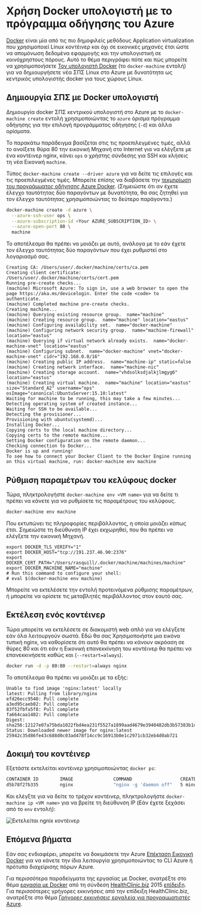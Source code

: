 <properties
    pageTitle="Δημιουργία Docker hosts στο Azure με μηχανική Docker | Microsoft Azure"
    description="Περιγράφει χρήση Docker υπολογιστή για να δημιουργήσετε docker hosts στο Azure."
    services="virtual-machines-linux"
    documentationCenter=""
    authors="squillace"
    manager="timlt"
    editor="tysonn"/>

<tags
    ms.service="virtual-machines-linux"
    ms.devlang="multiple"
    ms.topic="article"
    ms.tgt_pltfrm="vm-linux"
    ms.workload="infrastructure-services"
    ms.date="07/22/2016"
    ms.author="rasquill"/>

# <a name="use-docker-machine-with-the-azure-driver"></a>Χρήση Docker υπολογιστή με το πρόγραμμα οδήγησης του Azure

[Docker](https://www.docker.com/) είναι μία από τις πιο δημοφιλείς μεθόδους Application virtualization που χρησιμοποιεί Linux κοντέινερ και όχι σε εικονικές μηχανές έτσι ώστε να απομόνωση δεδομένα εφαρμογής και την υπολογιστική σε κοινόχρηστους πόρους. Αυτό το θέμα περιγράφει πότε και πώς μπορείτε να χρησιμοποιήσετε [Τον υπολογιστή Docker](https://docs.docker.com/machine/) (το `docker-machine` εντολή) για να δημιουργήσετε νέα ΣΠΣ Linux στο Azure με δυνατότητα ως κεντρικός υπολογιστής docker για τους χώρους Linux.


## <a name="create-vms-with-docker-machine"></a>Δημιουργία ΣΠΣ με Docker υπολογιστή

Δημιουργία docker ΣΠΣ κεντρικού υπολογιστή στο Azure με το `docker-machine create` εντολή χρησιμοποιώντας το `azure` όρισμα πρόγραμμα οδήγησης για την επιλογή προγράμματος οδήγησης (`-d`) και άλλα ορίσματα. 

Το παρακάτω παράδειγμα βασίζεται στις τις προεπιλεγμένες τιμές, αλλά το ανοίξετε θύρα 80 την εικονική Μηχανή στο Internet για να ελέγξετε με ένα κοντέινερ nginx, κάνει `ops` ο χρήστης σύνδεσης για SSH και κλήσεις τη νέα Εικονική `machine`. 

Τύπος `docker-machine create --driver azure` για να δείτε τις επιλογές και τις προεπιλεγμένες τιμές. Μπορείτε επίσης να διαβάσετε την [τεκμηρίωση του προγράμματος οδήγησης Azure Docker](https://docs.docker.com/machine/drivers/azure/). (Σημειώστε ότι αν έχετε έλεγχο ταυτότητας δύο παραγόντων με δυνατότητα, θα σας ζητηθεί για τον έλεγχο ταυτότητας χρησιμοποιώντας το δεύτερο παράγοντα.)

```bash
docker-machine create -d azure \
  --azure-ssh-user ops \
  --azure-subscription-id <Your AZURE_SUBSCRIPTION_ID> \
  --azure-open-port 80 \
  machine
```

Το αποτέλεσμα θα πρέπει να μοιάζει με αυτό, ανάλογα με το εάν έχετε τον έλεγχο ταυτότητας δύο παραγόντων που έχει ρυθμιστεί στο λογαριασμό σας.

```
Creating CA: /Users/user/.docker/machine/certs/ca.pem
Creating client certificate: /Users/user/.docker/machine/certs/cert.pem
Running pre-create checks...
(machine) Microsoft Azure: To sign in, use a web browser to open the page https://aka.ms/devicelogin. Enter the code <code> to authenticate.
(machine) Completed machine pre-create checks.
Creating machine...
(machine) Querying existing resource group.  name="machine"
(machine) Creating resource group.  name="machine" location="eastus"
(machine) Configuring availability set.  name="docker-machine"
(machine) Configuring network security group.  name="machine-firewall" location="eastus"
(machine) Querying if virtual network already exists.  name="docker-machine-vnet" location="eastus"
(machine) Configuring subnet.  name="docker-machine" vnet="docker-machine-vnet" cidr="192.168.0.0/16"
(machine) Creating public IP address.  name="machine-ip" static=false
(machine) Creating network interface.  name="machine-nic"
(machine) Creating storage account.  name="vhdsolksdjalkjlmgyg6" location="eastus"
(machine) Creating virtual machine.  name="machine" location="eastus" size="Standard_A2" username="ops" osImage="canonical:UbuntuServer:15.10:latest"
Waiting for machine to be running, this may take a few minutes...
Detecting operating system of created instance...
Waiting for SSH to be available...
Detecting the provisioner...
Provisioning with ubuntu(systemd)...
Installing Docker...
Copying certs to the local machine directory...
Copying certs to the remote machine...
Setting Docker configuration on the remote daemon...
Checking connection to Docker...
Docker is up and running!
To see how to connect your Docker Client to the Docker Engine running on this virtual machine, run: docker-machine env machine
```

## <a name="configure-your-docker-shell"></a>Ρύθμιση παραμέτρων του κελύφους docker

Τώρα, πληκτρολογήστε `docker-machine env <VM name>` για να δείτε τι πρέπει να κάνετε για να ρυθμίσετε τις παραμέτρους του κελύφους. 

```bash
docker-machine env machine
```

Που εκτυπώνει τις πληροφορίες περιβάλλοντος, η οποία μοιάζει κάπως έτσι. Σημειώστε τη διεύθυνση IP έχει εκχωρηθεί, που θα πρέπει να ελέγξετε την εικονική Μηχανή.

```
export DOCKER_TLS_VERIFY="1"
export DOCKER_HOST="tcp://191.237.46.90:2376"
export DOCKER_CERT_PATH="/Users/rasquill/.docker/machine/machines/machine"
export DOCKER_MACHINE_NAME="machine"
# Run this command to configure your shell:
# eval $(docker-machine env machine)
```

Μπορείτε να εκτελέσετε την εντολή προτεινόμενα ρύθμισης παραμέτρων, ή μπορείτε να ορίσετε τις μεταβλητές περιβάλλοντος στον εαυτό σας. 

## <a name="run-a-container"></a>Εκτέλεση ενός κοντέινερ

Τώρα μπορείτε να εκτελέσετε σε διακομιστή web απλό για να ελέγξετε εάν όλα λειτουργούν σωστά. Εδώ θα σας Χρησιμοποιήστε μια εικόνα τυπική nginx, να καθορίσετε ότι αυτό θα πρέπει να κάνουν ακρόαση σε θύρες 80 και ότι εάν η Εικονική επανεκκίνηση του κοντέινερ θα πρέπει να επανεκκινήσετε καθώς και (`--restart=always`). 

```bash
docker run -d -p 80:80 --restart=always nginx
```

Το αποτέλεσμα θα πρέπει να μοιάζει με τα εξής:

```
Unable to find image 'nginx:latest' locally
latest: Pulling from library/nginx
efd26ecc9548: Pull complete
a3ed95caeb02: Pull complete
83f52fbfa5f8: Pull complete
fa664caa1402: Pull complete
Digest: sha256:12127e07a75bda1022fbd4ea231f5527a1899aad4679e3940482db3b57383b1d
Status: Downloaded newer image for nginx:latest
25942c35d86fe43c688d0c03ad478f14cc9c16913b0e1c2971cb32eb4d0ab721
```

## <a name="test-the-container"></a>Δοκιμή του κοντέινερ

Εξετάστε εκτελείται κοντέινερ χρησιμοποιώντας `docker ps`:

```bash
CONTAINER ID        IMAGE               COMMAND                  CREATED             STATUS              PORTS                         NAMES
d5b78f27b335        nginx               "nginx -g 'daemon off"   5 minutes ago       Up 5 minutes        0.0.0.0:80->80/tcp, 443/tcp   goofy_mahavira
```

Και ελέγξτε για να δείτε το τρέχον κοντέινερ, πληκτρολογήστε `docker-machine ip <VM name>` για να βρείτε τη διεύθυνση IP (Εάν έχετε ξεχάσει από το `env` εντολή):

![Εκτελείται ngnix κοντέινερ](./media/virtual-machines-linux-docker-machine/nginxsuccess.png)

## <a name="next-steps"></a>Επόμενα βήματα

Εάν σας ενδιαφέρει, μπορείτε να δοκιμάσετε την Azure [Επέκταση Εικονική Docker](virtual-machines-linux-dockerextension.md) για να κάνετε την ίδια λειτουργία χρησιμοποιώντας το CLI Azure ή πρότυπα διαχείρισης πόρων Azure. 

Για περισσότερα παραδείγματα της εργασίας με Docker, ανατρέξτε στο θέμα [εργασία με Docker](https://github.com/Microsoft/HealthClinic.biz/wiki/Working-with-Docker) από τη σύνδεση [HealthClinic.biz](https://github.com/Microsoft/HealthClinic.biz) 2015 [επίδειξη](https://blogs.msdn.microsoft.com/visualstudio/2015/12/08/connectdemos-2015-healthclinic-biz/). Για περισσότερες γρήγορες εκκινήσεις από την επίδειξη HealthClinic.biz, ανατρέξτε στο θέμα [Γρήγορες εκκινήσεις εργαλεία για προγραμματιστές Azure](https://github.com/Microsoft/HealthClinic.biz/wiki/Azure-Developer-Tools-Quickstarts).

